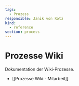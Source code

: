 ```yaml
---
tags:
  - Prozess
responsible: Janik von Rotz
kind:
  - reference
section: process
---
```

# Prozesse Wiki

Dokumentation der Wiki-Prozesse.

* [[Prozesse Wiki - Mitarbeit]]